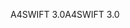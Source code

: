 <span data-ttu-id="cabcb-101">A4SWIFT 3.0</span><span class="sxs-lookup"><span data-stu-id="cabcb-101">A4SWIFT 3.0</span></span>